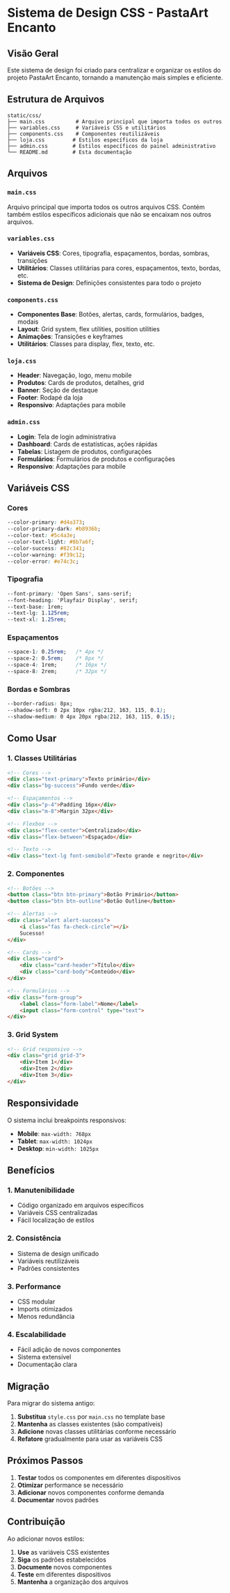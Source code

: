 # Sistema de Design CSS - PastaArt Encanto

## Visão Geral

Este sistema de design foi criado para centralizar e organizar os estilos do projeto PastaArt Encanto, tornando a manutenção mais simples e eficiente.

## Estrutura de Arquivos

```
static/css/
├── main.css          # Arquivo principal que importa todos os outros
├── variables.css     # Variáveis CSS e utilitários
├── components.css    # Componentes reutilizáveis
├── loja.css         # Estilos específicos da loja
├── admin.css        # Estilos específicos do painel administrativo
└── README.md        # Esta documentação
```

## Arquivos

### `main.css`
Arquivo principal que importa todos os outros arquivos CSS. Contém também estilos específicos adicionais que não se encaixam nos outros arquivos.

### `variables.css`
- **Variáveis CSS**: Cores, tipografia, espaçamentos, bordas, sombras, transições
- **Utilitários**: Classes utilitárias para cores, espaçamentos, texto, bordas, etc.
- **Sistema de Design**: Definições consistentes para todo o projeto

### `components.css`
- **Componentes Base**: Botões, alertas, cards, formulários, badges, modais
- **Layout**: Grid system, flex utilities, position utilities
- **Animações**: Transições e keyframes
- **Utilitários**: Classes para display, flex, texto, etc.

### `loja.css`
- **Header**: Navegação, logo, menu mobile
- **Produtos**: Cards de produtos, detalhes, grid
- **Banner**: Seção de destaque
- **Footer**: Rodapé da loja
- **Responsivo**: Adaptações para mobile

### `admin.css`
- **Login**: Tela de login administrativa
- **Dashboard**: Cards de estatísticas, ações rápidas
- **Tabelas**: Listagem de produtos, configurações
- **Formulários**: Formulários de produtos e configurações
- **Responsivo**: Adaptações para mobile

## Variáveis CSS

### Cores
```css
--color-primary: #d4a373;
--color-primary-dark: #b8936b;
--color-text: #5c4a3e;
--color-text-light: #8b7a6f;
--color-success: #82c341;
--color-warning: #f39c12;
--color-error: #e74c3c;
```

### Tipografia
```css
--font-primary: 'Open Sans', sans-serif;
--font-heading: 'Playfair Display', serif;
--text-base: 1rem;
--text-lg: 1.125rem;
--text-xl: 1.25rem;
```

### Espaçamentos
```css
--space-1: 0.25rem;   /* 4px */
--space-2: 0.5rem;    /* 8px */
--space-4: 1rem;      /* 16px */
--space-8: 2rem;      /* 32px */
```

### Bordas e Sombras
```css
--border-radius: 8px;
--shadow-soft: 0 2px 10px rgba(212, 163, 115, 0.1);
--shadow-medium: 0 4px 20px rgba(212, 163, 115, 0.15);
```

## Como Usar

### 1. Classes Utilitárias
```html
<!-- Cores -->
<div class="text-primary">Texto primário</div>
<div class="bg-success">Fundo verde</div>

<!-- Espaçamentos -->
<div class="p-4">Padding 16px</div>
<div class="m-8">Margin 32px</div>

<!-- Flexbox -->
<div class="flex-center">Centralizado</div>
<div class="flex-between">Espaçado</div>

<!-- Texto -->
<div class="text-lg font-semibold">Texto grande e negrito</div>
```

### 2. Componentes
```html
<!-- Botões -->
<button class="btn btn-primary">Botão Primário</button>
<button class="btn btn-outline">Botão Outline</button>

<!-- Alertas -->
<div class="alert alert-success">
    <i class="fas fa-check-circle"></i>
    Sucesso!
</div>

<!-- Cards -->
<div class="card">
    <div class="card-header">Título</div>
    <div class="card-body">Conteúdo</div>
</div>

<!-- Formulários -->
<div class="form-group">
    <label class="form-label">Nome</label>
    <input class="form-control" type="text">
</div>
```

### 3. Grid System
```html
<!-- Grid responsivo -->
<div class="grid grid-3">
    <div>Item 1</div>
    <div>Item 2</div>
    <div>Item 3</div>
</div>
```

## Responsividade

O sistema inclui breakpoints responsivos:

- **Mobile**: `max-width: 768px`
- **Tablet**: `max-width: 1024px`
- **Desktop**: `min-width: 1025px`

## Benefícios

### 1. Manutenibilidade
- Código organizado em arquivos específicos
- Variáveis CSS centralizadas
- Fácil localização de estilos

### 2. Consistência
- Sistema de design unificado
- Variáveis reutilizáveis
- Padrões consistentes

### 3. Performance
- CSS modular
- Imports otimizados
- Menos redundância

### 4. Escalabilidade
- Fácil adição de novos componentes
- Sistema extensível
- Documentação clara

## Migração

Para migrar do sistema antigo:

1. **Substitua** `style.css` por `main.css` no template base
2. **Mantenha** as classes existentes (são compatíveis)
3. **Adicione** novas classes utilitárias conforme necessário
4. **Refatore** gradualmente para usar as variáveis CSS

## Próximos Passos

1. **Testar** todos os componentes em diferentes dispositivos
2. **Otimizar** performance se necessário
3. **Adicionar** novos componentes conforme demanda
4. **Documentar** novos padrões

## Contribuição

Ao adicionar novos estilos:

1. **Use** as variáveis CSS existentes
2. **Siga** os padrões estabelecidos
3. **Documente** novos componentes
4. **Teste** em diferentes dispositivos
5. **Mantenha** a organização dos arquivos



